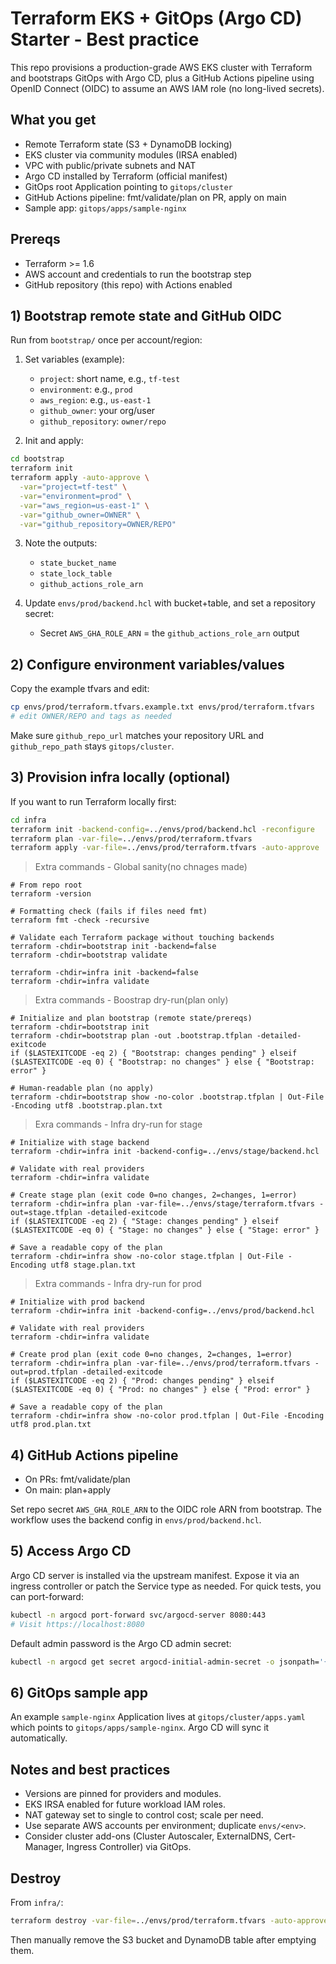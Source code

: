 # Terraform EKS + GitOps (Argo CD) Starter - Best practice

This repo provisions a production-grade AWS EKS cluster with Terraform and bootstraps GitOps with Argo CD, plus a GitHub Actions pipeline using OpenID Connect (OIDC) to assume an AWS IAM role (no long-lived secrets).

## What you get
- Remote Terraform state (S3 + DynamoDB locking)
- EKS cluster via community modules (IRSA enabled)
- VPC with public/private subnets and NAT
- Argo CD installed by Terraform (official manifest)
- GitOps root Application pointing to `gitops/cluster`
- GitHub Actions pipeline: fmt/validate/plan on PR, apply on main
- Sample app: `gitops/apps/sample-nginx`

## Prereqs
- Terraform >= 1.6
- AWS account and credentials to run the bootstrap step
- GitHub repository (this repo) with Actions enabled

## 1) Bootstrap remote state and GitHub OIDC
Run from `bootstrap/` once per account/region:

1. Set variables (example):
   - `project`: short name, e.g., `tf-test`
   - `environment`: e.g., `prod`
   - `aws_region`: e.g., `us-east-1`
   - `github_owner`: your org/user
   - `github_repository`: `owner/repo`

2. Init and apply:

```bash
cd bootstrap
terraform init
terraform apply -auto-approve \
  -var="project=tf-test" \
  -var="environment=prod" \
  -var="aws_region=us-east-1" \
  -var="github_owner=OWNER" \
  -var="github_repository=OWNER/REPO"
```

3. Note the outputs:
   - `state_bucket_name`
   - `state_lock_table`
   - `github_actions_role_arn`

4. Update `envs/prod/backend.hcl` with bucket+table, and set a repository secret:
   - Secret `AWS_GHA_ROLE_ARN` = the `github_actions_role_arn` output

## 2) Configure environment variables/values
Copy the example tfvars and edit:

```bash
cp envs/prod/terraform.tfvars.example.txt envs/prod/terraform.tfvars
# edit OWNER/REPO and tags as needed
```

Make sure `github_repo_url` matches your repository URL and `github_repo_path` stays `gitops/cluster`.

## 3) Provision infra locally (optional)
If you want to run Terraform locally first:

```bash
cd infra
terraform init -backend-config=../envs/prod/backend.hcl -reconfigure
terraform plan -var-file=../envs/prod/terraform.tfvars
terraform apply -var-file=../envs/prod/terraform.tfvars -auto-approve
```
> Extra commands - Global sanity(no chnages made) <br>
```
# From repo root
terraform -version

# Formatting check (fails if files need fmt)
terraform fmt -check -recursive

# Validate each Terraform package without touching backends
terraform -chdir=bootstrap init -backend=false
terraform -chdir=bootstrap validate

terraform -chdir=infra init -backend=false
terraform -chdir=infra validate
```
> Extra commands - Boostrap dry-run(plan only) <br>
```
# Initialize and plan bootstrap (remote state/prereqs)
terraform -chdir=bootstrap init
terraform -chdir=bootstrap plan -out .bootstrap.tfplan -detailed-exitcode
if ($LASTEXITCODE -eq 2) { "Bootstrap: changes pending" } elseif ($LASTEXITCODE -eq 0) { "Bootstrap: no changes" } else { "Bootstrap: error" }

# Human-readable plan (no apply)
terraform -chdir=bootstrap show -no-color .bootstrap.tfplan | Out-File -Encoding utf8 .bootstrap.plan.txt
```
> Exra commands - Infra dry-run for stage <br>
```
# Initialize with stage backend
terraform -chdir=infra init -backend-config=../envs/stage/backend.hcl

# Validate with real providers
terraform -chdir=infra validate

# Create stage plan (exit code 0=no changes, 2=changes, 1=error)
terraform -chdir=infra plan -var-file=../envs/stage/terraform.tfvars -out=stage.tfplan -detailed-exitcode
if ($LASTEXITCODE -eq 2) { "Stage: changes pending" } elseif ($LASTEXITCODE -eq 0) { "Stage: no changes" } else { "Stage: error" }

# Save a readable copy of the plan
terraform -chdir=infra show -no-color stage.tfplan | Out-File -Encoding utf8 stage.plan.txt
```
> Extra commands - Infra dry-run for prod <br>
```
# Initialize with prod backend
terraform -chdir=infra init -backend-config=../envs/prod/backend.hcl

# Validate with real providers
terraform -chdir=infra validate

# Create prod plan (exit code 0=no changes, 2=changes, 1=error)
terraform -chdir=infra plan -var-file=../envs/prod/terraform.tfvars -out=prod.tfplan -detailed-exitcode
if ($LASTEXITCODE -eq 2) { "Prod: changes pending" } elseif ($LASTEXITCODE -eq 0) { "Prod: no changes" } else { "Prod: error" }

# Save a readable copy of the plan
terraform -chdir=infra show -no-color prod.tfplan | Out-File -Encoding utf8 prod.plan.txt
```

## 4) GitHub Actions pipeline
- On PRs: fmt/validate/plan
- On main: plan+apply

Set repo secret `AWS_GHA_ROLE_ARN` to the OIDC role ARN from bootstrap. The workflow uses the backend config in `envs/prod/backend.hcl`.

## 5) Access Argo CD
Argo CD server is installed via the upstream manifest. Expose it via an ingress controller or patch the Service type as needed. For quick tests, you can port-forward:

```bash
kubectl -n argocd port-forward svc/argocd-server 8080:443
# Visit https://localhost:8080
```

Default admin password is the Argo CD admin secret:

```bash
kubectl -n argocd get secret argocd-initial-admin-secret -o jsonpath='{.data.password}' | base64 -d; echo
```

## 6) GitOps sample app
An example `sample-nginx` Application lives at `gitops/cluster/apps.yaml` which points to `gitops/apps/sample-nginx`. Argo CD will sync it automatically.

## Notes and best practices
- Versions are pinned for providers and modules.
- EKS IRSA enabled for future workload IAM roles.
- NAT gateway set to single to control cost; scale per need.
- Use separate AWS accounts per environment; duplicate `envs/<env>`.
- Consider cluster add-ons (Cluster Autoscaler, ExternalDNS, Cert-Manager, Ingress Controller) via GitOps.

## Destroy
From `infra/`:

```bash
terraform destroy -var-file=../envs/prod/terraform.tfvars -auto-approve
```

Then manually remove the S3 bucket and DynamoDB table after emptying them.